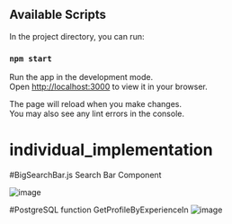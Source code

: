 
## Available Scripts
In the project directory, you can run:
### `npm start`
Run the app in the development mode.\
Open [http://localhost:3000](http://localhost:3000) to view it in your browser.

The page will reload when you make changes.\
You may also see any lint errors in the console.



# individual_implementation

#BigSearchBar.js Search Bar Component

![image](https://github.com/user-attachments/assets/5fdd9e0a-1d1c-43aa-a524-f31039151295)

#PostgreSQL function GetProfileByExperienceIn
![image](https://github.com/user-attachments/assets/f10b0ffd-de4a-4d75-a977-eae65db04a0f)
